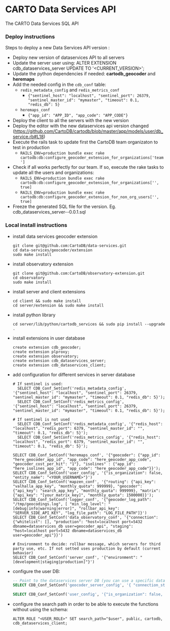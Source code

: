 # CARTO Data Services API
The CARTO Data Services SQL API

### Deploy instructions
Steps to deploy a new Data Services API version :

- Deploy new version of dataservices API to all servers
- Update the server user using: ALTER EXTENSION cdb_dataservices_server UPDATE TO '<CURRENT_VERSION>';
- Update the python dependencies if needed: **cartodb_geocoder** and **heremaps**
- Add the needed config in the `cdb_conf` table:
  - `redis_metadata_config` and `redis_metrics_conf`
    - `{"sentinel_host": "localhost", "sentinel_port": 26379, "sentinel_master_id": "mymaster", "timeout": 0.1, "redis_db": 5}`
  - `heremaps_conf`
    - `{"app_id": "APP_ID", "app_code": "APP_CODE"}`
- Deploy the client to all the servers with the new version
- Deploy the editor with the new dataservices api version changed (https://github.com/CartoDB/cartodb/blob/master/app/models/user/db_service.rb#L18)
- Execute the rails task to update first the CartoDB team organizaton to test in production
  - `RAILS_ENV=production bundle exec rake cartodb:db:configure_geocoder_extension_for_organizations['team']`
- Check if all works perfectly for our team. If so, execute the rake tasks to update all the users and organizations:
  - `RAILS_ENV=production bundle exec rake cartodb:db:configure_geocoder_extension_for_organizations['', true]`
  - `RAILS_ENV=production bundle exec rake cartodb:db:configure_geocoder_extension_for_non_org_users['', true]`
- Freeze the generated SQL file for the version. Eg. cdb_dataservices_server--0.0.1.sql

### Local install instructions

- install data services geocoder extension 

    ```
    git clone git@github.com:CartoDB/data-services.git
    cd data-services/geocoder/extension
    sudo make install
    ```
    
- install observatory extension 

    ```
    git clone git@github.com:CartoDB/observatory-extension.git
    cd observatory
    sudo make install
    ```

- install server and client extensions
    
    ```
    cd client && sudo make install
    cd server/extension && sudo make install
    ```

- install python library

    ```
    cd server/lib/python/cartodb_services && sudo pip install --upgrade .
    ```

- install extensions in user database

    ```
    create extension cdb_geocoder;
    create extension plproxy;
    create extension observatory;
    create extension cdb_dataservices_server;
    create extension cdb_dataservices_client;
    ```

- add configuration for different services in server database


    ```
    # If sentinel is used:
      SELECT CDB_Conf_SetConf('redis_metadata_config', '{"sentinel_host": "localhost", "sentinel_port": 26379, "sentinel_master_id": "mymaster", "timeout": 0.1, "redis_db": 5}');
      SELECT CDB_Conf_SetConf('redis_metrics_config', '{"sentinel_host": "localhost", "sentinel_port": 26379, "sentinel_master_id": "mymaster", "timeout": 0.1, "redis_db": 5}');
      
    # If sentinel is not used
      SELECT CDB_Conf_SetConf('redis_metadata_config', '{"redis_host": "localhost", "redis_port": 6379, "sentinel_master_id": "", "timeout": 0.1, "redis_db": 5}');
      SELECT CDB_Conf_SetConf('redis_metrics_config', '{"redis_host": "localhost", "redis_port": 6379, "sentinel_master_id": "", "timeout": 0.1, "redis_db": 5}');
  
    SELECT CDB_Conf_SetConf('heremaps_conf', '{"geocoder": {"app_id": "here_geocoder_app_id", "app_code": "here_geocoder_app_code", "geocoder_cost_per_hit": "1"}, "isolines" : {"app_id": "here_isolines_app_id", "app_code": "here_geocoder_app_code"}}');
    SELECT CDB_Conf_SetConf('user_config', '{"is_organization": false, "entity_name": "<YOUR_USERNAME>"}')
    SELECT CDB_Conf_SetConf('mapzen_conf', '{"routing": {"api_key": "valhalla_app_key", "monthly_quota": 999999}, "geocoder": {"api_key": "search_app_key", "monthly_quota": 999999}, "matrix": {"api_key": "[your_matrix_key]", "monthly_quota": 1500000}}');
    SELECT CDB_Conf_SetConf('logger_conf', '{"geocoder_log_path": "/tmp/geocodings.log", [ "min_log_level": "[debug|info|warning|error]", "rollbar_api_key": "SERVER_SIDE_API_KEY", "log_file_path": "LOG_FILE_PATH"]}')
    SELECT CDB_Conf_SetConf('data_observatory_conf', '{"connection": {"whitelist": [], "production": "host=localhost port=5432 dbname=dataservices_db user=geocoder_api", "staging": "host=localhost port=5432 dbname=dataservices_db user=geocoder_api"}}')

    # Environment to decide: rollbar message, which servers for third party use, etc. If not setted uses production by default (current behavior)
    SELECT CDB_Conf_SetConf('server_conf', '{"environment": "[development|staging|production]"}')
    ```

- configure the user DB:

    ```sql
    -- Point to the dataservices server DB (you can use a specific database for the server or your same user's):
    SELECT CDB_Conf_SetConf('geocoder_server_config', '{ "connection_str": "host=localhost port=5432 dbname=<SERVER_DB_NAME> user=postgres"}');

    SELECT CDB_Conf_SetConf('user_config', '{"is_organization": false, "entity_name": "<YOUR_USERNAME>"}');
    ```

- configure the search path in order to be able to execute the functions without using the schema:

    ```
    ALTER ROLE "<USER_ROLE>" SET search_path="$user", public, cartodb, cdb_dataservices_client;
    ```
